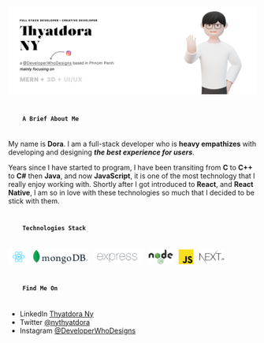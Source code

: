 <img src="./static/github-hero.png"/>

<br>

<h4>
  <code>
    A Brief About Me
  </code>
</h4>

My name is **Dora**. I am a full-stack developer who is **heavy empathizes** with developing and designing __*the best experience for users*__.

Years since I have started to program, I have been transiting from **C** to **C++** to **C#** then **Java**, and now **JavaScript**, it is one of the most technology that I really enjoy working with. Shortly after I got introduced to **React**, and **React Native**, I am so in love with these technologies so much that I decided to be stick with them.

<h4>
  <code>
    Technologies Stack
  </code>
</h4>
<p>
  <img src="./static/react.png" height=30 hspace=0/>
  <img src="./static/mongodb.png" height=30 hspace=4/>
  <img src="./static/expressjs.png" height=30 hspace=4/>
  <img src="./static/nodejs.png" height=30 hspace=4/>
  <img src="./static/js.png" height=30 hspace=4/>
  <img src="./static/nextjs.png" height=30 hspace=4/>
</p>

<h4>
  <code>
    Find Me On
  </code>
</h4>

- LinkedIn <a href="https://www.linkedin.com/in/nythyatdora">Thyatdora Ny</a>
- Twitter <a href="https://www.twitter.com/nythyatdora">@nythyatdora</a>
- Instagram <a href="https://www.instagram.com/user/developerwhodesigns">@DeveloperWhoDesigns</a>
